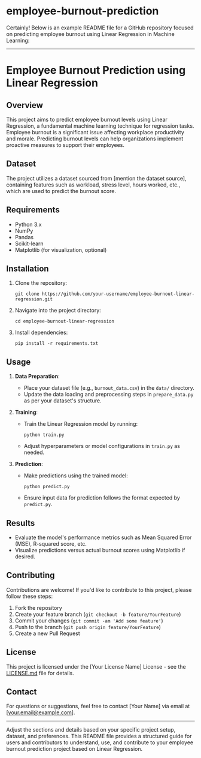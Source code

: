 # employee-burnout-prediction
Certainly! Below is an example README file for a GitHub repository focused on predicting employee burnout using Linear Regression in Machine Learning:

---

# Employee Burnout Prediction using Linear Regression

## Overview
This project aims to predict employee burnout levels using Linear Regression, a fundamental machine learning technique for regression tasks. Employee burnout is a significant issue affecting workplace productivity and morale. Predicting burnout levels can help organizations implement proactive measures to support their employees.

## Dataset
The project utilizes a dataset sourced from [mention the dataset source], containing features such as workload, stress level, hours worked, etc., which are used to predict the burnout score.

## Requirements
- Python 3.x
- NumPy
- Pandas
- Scikit-learn
- Matplotlib (for visualization, optional)

## Installation
1. Clone the repository:
   ```
   git clone https://github.com/your-username/employee-burnout-linear-regression.git
   ```
   
2. Navigate into the project directory:
   ```
   cd employee-burnout-linear-regression
   ```
   
3. Install dependencies:
   ```
   pip install -r requirements.txt
   ```

## Usage
1. **Data Preparation**:
   - Place your dataset file (e.g., `burnout_data.csv`) in the `data/` directory.
   - Update the data loading and preprocessing steps in `prepare_data.py` as per your dataset's structure.

2. **Training**:
   - Train the Linear Regression model by running:
     ```
     python train.py
     ```
   - Adjust hyperparameters or model configurations in `train.py` as needed.

3. **Prediction**:
   - Make predictions using the trained model:
     ```
     python predict.py
     ```
   - Ensure input data for prediction follows the format expected by `predict.py`.

## Results
- Evaluate the model's performance metrics such as Mean Squared Error (MSE), R-squared score, etc.
- Visualize predictions versus actual burnout scores using Matplotlib if desired.

## Contributing
Contributions are welcome! If you'd like to contribute to this project, please follow these steps:
1. Fork the repository
2. Create your feature branch (`git checkout -b feature/YourFeature`)
3. Commit your changes (`git commit -am 'Add some feature'`)
4. Push to the branch (`git push origin feature/YourFeature`)
5. Create a new Pull Request

## License
This project is licensed under the [Your License Name] License - see the [LICENSE.md](LICENSE.md) file for details.

## Contact
For questions or suggestions, feel free to contact [Your Name] via email at [your.email@example.com].

---

Adjust the sections and details based on your specific project setup, dataset, and preferences. This README file provides a structured guide for users and contributors to understand, use, and contribute to your employee burnout prediction project based on Linear Regression.

